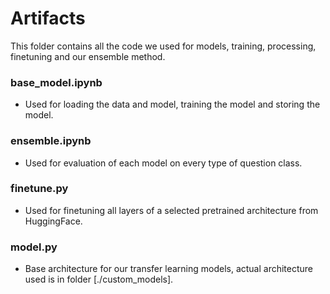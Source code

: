 # Artifacts 

This folder contains all the code we used for models, training, processing, finetuning and our ensemble method.


### base_model.ipynb
- Used for loading the data and model, training the model and storing the model.

### ensemble.ipynb
- Used for evaluation of each model on every type of question class.

### finetune.py
- Used for finetuning all layers of a selected pretrained architecture from HuggingFace.

### model.py
- Base architecture for our transfer learning models, actual architecture used is in folder [./custom_models].


